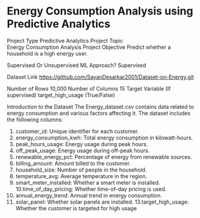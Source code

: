 # Energy Consumption Analysis using Predictive Analytics

Project Type
Predictive Analytics
Project Topic	
Energy Consumption Analysis
Project Objective
Predict whether a household is a high energy user.

Supervised Or Unsupervised ML Approach?	Supervised

Dataset Link	https://github.com/SayanDesarkar2001/Dataset-on-Energy.git

Number of Rows	10,000
Number of Columns	15
Target Variable (If supervised)	target_high_usage (True/False)


Introduction to the Dataset
The Energy_dataset.csv contains data related to energy consumption and various 
factors affecting it. The dataset includes the following columns:
1. customer_id: Unique identifier for each customer.
2. energy_consumption_kwh: Total energy consumption in kilowatt-hours.
3. peak_hours_usage: Energy usage during peak hours.
4. off_peak_usage: Energy usage during off-peak hours.
5. renewable_energy_pct: Percentage of energy from renewable sources.
6. billing_amount: Amount billed to the customer.
7. household_size: Number of people in the household.
8. temperature_avg: Average temperature in the region.
9. smart_meter_installed: Whether a smart meter is installed.
10.time_of_day_pricing: Whether time-of-day pricing is used.
11. annual_energy_trend: Annual trend in energy consumption.
12. solar_panel: Whether solar panels are installed.
13.target_high_usage: Whether the customer is targeted for high usage



